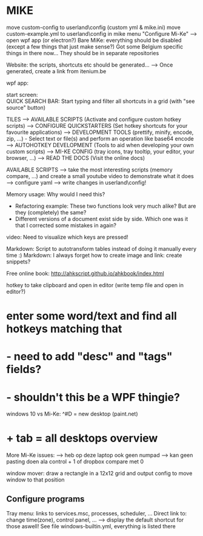 MIKE
====

move custom-config to userland\config (custom yml & mike.ini)
move custom-example.yml to userland\config
in mike menu "Configure Mi-Ke" --> open wpf app (or electron?)
Bare MiKe: everything should be disabled (except a few things that just make sense?)
Got some Belgium specific things in there now... They should be in separate repositories

Website: the scripts, shortcuts etc should be generated...
--> Once generated, create a link from itenium.be

wpf app:

start screen:  
QUICK SEARCH BAR: Start typing and filter all shortcuts in a grid (with "see source" button)

TILES
--> AVAILABLE SCRIPTS (Activate and configure custom hotkey scripts)
--> CONFIGURE QUICKSTARTERS (Set hotkey shortcuts for your favourite applications)
--> DEVELOPMENT TOOLS (prettify, minify, encode, zip, ...) - Select text or file(s) and perform an operation like base64 encode
--> AUTOHOTKEY DEVELOPMENT (Tools to aid when developing your own custom scripts)
--> MI-KE CONFIG (tray icons, tray tooltip, your editor, your browser, ...)
--> READ THE DOCS (Visit the online docs)

AVAILABLE SCRIPTS
--> take the most interesting scripts (memory compare, ...) and create a small youtube video to demonstrate what it does
--> configure yaml --> write changes in userland\config!


Memory usage: 
Why would I need this?  
- Refactoring example: These two functions look very much alike? But are they (completely) the same?
- Different versions of a document exist side by side. Which one was it that I corrected some mistakes in again?


video: Need to visualize which keys are pressed!





Markdown: Script to autotransform tables instead of doing it manually every time :)
Markdown: I always forget how to create image and link: create snippets?

Free online book:
http://ahkscript.github.io/ahkbook/index.html

hotkey to take clipboard and open in editor (write temp file and open in editor?)


# enter some word/text and find all hotkeys matching that
# - need to add "desc" and "tags" fields?
# - shouldn't this be a WPF thingie?



windows 10 vs Mi-Ke:
^#D = new desktop (paint.net)
# + tab = all desktops overview

More Mi-Ke issues:
--> heb op deze laptop ook geen numpad
--> kan geen pasting doen ala control + 1
of dropbox compare met 0


window mover: draw a rectangle in a 12x12 grid and output config to move window to that position



## Configure programs

Tray menu: links to services.msc, processes, scheduler, ...
Direct link to: change time(zone), control panel, ... --> display the default shortcut for those aswell!
See file windows-builtin.yml, everything is listed there
